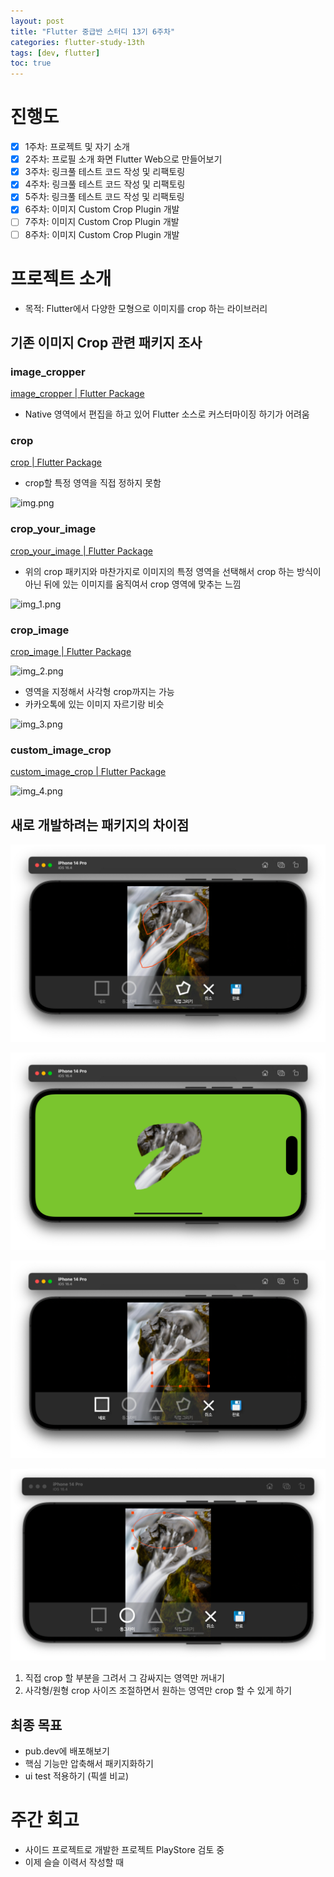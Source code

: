 ```yaml
---
layout: post
title: "Flutter 중급반 스터디 13기 6주차"
categories: flutter-study-13th
tags: [dev, flutter]
toc: true
---
```


# 진행도

- [x]  1주차: 프로젝트 및 자기 소개
- [x]  2주차: 프로필 소개 화면 Flutter Web으로 만들어보기
- [x]  3주차: 링크풀 테스트 코드 작성 및 리팩토링
- [x]  4주차: 링크풀 테스트 코드 작성 및 리팩토링
- [x]  5주차: 링크풀 테스트 코드 작성 및 리팩토링
- [x]  6주차: 이미지 Custom Crop Plugin 개발
- [ ]  7주차: 이미지 Custom Crop Plugin 개발
- [ ]  8주차: 이미지 Custom Crop Plugin 개발

# 프로젝트 소개

- 목적: Flutter에서 다양한 모형으로 이미지를 crop 하는 라이브러리

## 기존 이미지 Crop 관련 패키지 조사

### image_cropper

[image_cropper | Flutter Package](https://pub.dev/packages/image_cropper)

- Native 영역에서 편집을 하고 있어 Flutter 소스로 커스터마이징 하기가 어려움

### crop

[crop | Flutter Package](https://pub.dev/packages/crop)

- crop할 특정 영역을 직접 정하지 못함

![img.png](/images/flutter/study_13th/week6/img.png)


### crop_your_image

[crop_your_image | Flutter Package](https://pub.dev/packages/crop_your_image)

- 위의 crop 패키지와 마찬가지로 이미지의 특정 영역을 선택해서 crop 하는 방식이 아닌 뒤에 있는 이미지를 움직여서 crop 영역에 맞추는 느낌

![img_1.png](/images/flutter/study_13th/week6/img_1.png)

### crop_image

[crop_image | Flutter Package](https://pub.dev/packages/crop_image)

![img_2.png](/images/flutter/study_13th/week6/img_2.png)

- 영역을 지정해서 사각형 crop까지는 가능
- 카카오톡에 있는 이미지 자르기랑 비슷

![img_3.png](/images/flutter/study_13th/week6/img_3.png)

### custom_image_crop

[custom_image_crop | Flutter Package](https://pub.dev/packages/custom_image_crop)

![img_4.png](/images/flutter/study_13th/week6/img_4.png)

## 새로 개발하려는 패키지의 차이점

![img_5.png](/images/flutter/study_13th/week6/img_5.png)

![img_6.png](/images/flutter/study_13th/week6/img_6.png)

![img_7.png](/images/flutter/study_13th/week6/img_7.png)

![img_8.png](/images/flutter/study_13th/week6/img_8.png)

1. 직접 crop 할 부분을 그려서 그 감싸지는 영역만 꺼내기
2. 사각형/원형 crop 사이즈 조절하면서 원하는 영역만 crop 할 수 있게 하기

## 최종 목표

- pub.dev에 배포해보기
- 핵심 기능만 압축해서 패키지화하기
- ui test 적용하기 (픽셀 비교)

# 주간 회고

- 사이드 프로젝트로 개발한 프로젝트 PlayStore 검토 중
- 이제 슬슬 이력서 작성할 때